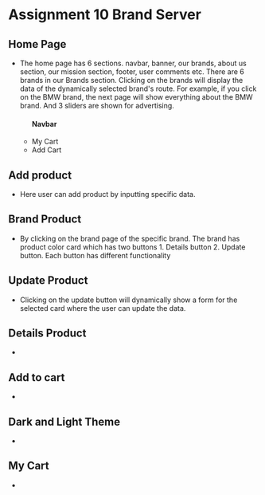# Assignment 10 Brand Server 

<h2>Home Page </h2>
<ul>
    <li>
    The home page has 6 sections. navbar, banner, our brands, about us section, our mission section, footer, user comments etc. There are 6 brands in our Brands section. Clicking on the brands will display the data of the dynamically selected brand's route. For example, if you click on the BMW brand, the next page will show everything about the BMW brand. And 3 sliders are shown for advertising.</li>
    <ul>
    <h4>Navbar</h4>
    <li>My Cart</li>
    <li>Add Cart</li>
    </ul>
</ul>
<h2>Add product</h2>
<ul>
    <li> Here user can add product by inputting specific data.</li>
</ul>

<h2>Brand Product</h2>
<ul>
    <li>
    By clicking on the brand page of the specific brand. The brand has product color card which has two buttons 1. Details button 2. Update button. Each button has different functionality
    </li>
</ul>

<h2>Update Product</h2>
<ul>
    <li>Clicking on the update button will dynamically show a form for the selected card where the user can update the data.</li>
</ul>
<h2>Details Product</h2>
<ul>
    <li>
    </li>
</ul>
<h2>Add to cart</h2>
<ul>
    <li>
    </li>
</ul>
<h2>Dark and Light Theme</h2>
<ul>
    <li>
    </li>
</ul>


<h2>My Cart</h2>
<ul>
    <li>
    </li>
</ul>
